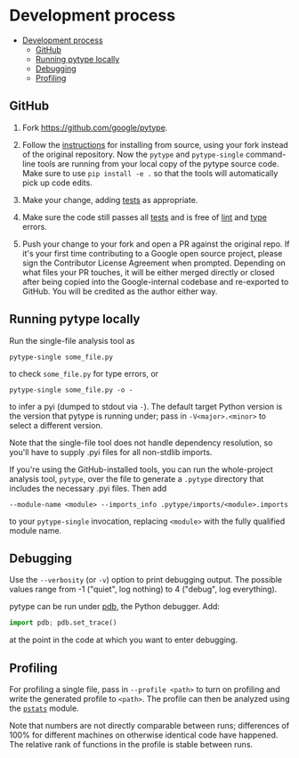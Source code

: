 # Development process

<!--ts-->
   * [Development process](#development-process)
      * [GitHub](#github)
      * [Running pytype locally](#running-pytype-locally)
      * [Debugging](#debugging)
      * [Profiling](#profiling)

<!-- Added by: mdemello, at: 2020-08-04T17:24-07:00 -->

<!--te-->

## GitHub

1. Fork https://github.com/google/pytype.

1. Follow the [instructions][source-install-instructions] for installing from
   source, using your fork instead of the original repository. Now the `pytype`
   and `pytype-single` command-line tools are running from your local copy of
   the pytype source code. Make sure to use `pip install -e .` so that the tools
   will automatically pick up code edits.

1. Make your change, adding [tests][tests-readme-oss] as appropriate.

1. Make sure the code still passes all [tests][tests-readme-oss] and is free of
   [lint][pylint] and [type][pytype-quickstart] errors.

1. Push your change to your fork and open a PR against the original repo. If
   it's your first time contributing to a Google open source project, please
   sign the Contributor License Agreement when prompted. Depending on what files
   your PR touches, it will be either merged directly or closed after being
   copied into the Google-internal codebase and re-exported to GitHub. You will
   be credited as the author either way.

## Running pytype locally

Run the single-file analysis tool as

```shell
pytype-single some_file.py
```

to check `some_file.py` for type errors, or

```shell
pytype-single some_file.py -o -
```

to infer a pyi (dumped to stdout via `-`). The default target Python
version is the version that pytype is running under; pass in `-V<major>.<minor>`
to select a different version.

Note that the single-file tool does not handle dependency resolution, so
you'll have to supply .pyi files for all non-stdlib imports.

If you're using the GitHub-installed tools, you can run the whole-project
analysis tool, `pytype`, over the file to generate a `.pytype` directory that
includes the necessary .pyi files. Then add

```shell
--module-name <module> --imports_info .pytype/imports/<module>.imports
```

to your `pytype-single` invocation, replacing `<module>` with the fully
qualified module name.

## Debugging

Use the `--verbosity` (or `-v`) option to print debugging output. The possible
values range from -1 ("quiet", log nothing) to 4 ("debug", log everything).

pytype can be run under [pdb][pdb], the Python debugger. Add:

```python
import pdb; pdb.set_trace()
```

at the point in the code at which you want to enter debugging.

## Profiling

For profiling a single file, pass in `--profile <path>` to turn on profiling and
write the generated profile to `<path>`. The profile can then be analyzed using
the [`pstats`][pstats] module.

Note that numbers are not directly comparable between runs; differences of 100%
for different machines on otherwise identical code have happened. The relative
rank of functions in the profile is stable between runs.

<!-- General references -->
[pdb]: https://docs.python.org/3/library/pdb.html
[pylint]: http://pylint.pycqa.org/en/latest/
[pytype-quickstart]: https://github.com/google/pytype#quickstart
[pstats]: https://docs.python.org/3/library/profile.html#module-pstats
[source-install-instructions]: https://github.com/google/pytype#installing
[tests-readme-oss]: https://github.com/google/pytype/blob/master/pytype/tests/README.md
